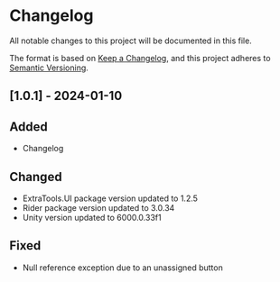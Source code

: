 # Changelog

All notable changes to this project will be documented in this file.

The format is based on [Keep a Changelog](https://keepachangelog.com/en/1.1.0/),
and this project adheres to [Semantic Versioning](https://semver.org/spec/v2.0.0.html).

## [1.0.1] - 2024-01-10

## Added

- Changelog

## Changed

- ExtraTools.UI package version updated to 1.2.5
- Rider package version updated to 3.0.34
- Unity version updated to 6000.0.33f1

## Fixed

- Null reference exception due to an unassigned button